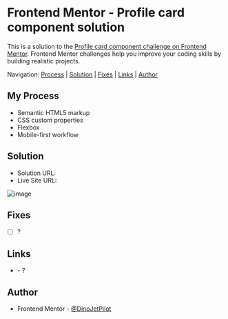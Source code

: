 # Frontend Mentor - Profile card component solution 

This is a solution to the [Profile card component challenge on Frontend Mentor](https://www.frontendmentor.io/challenges/profile-card-component-cfArpWshJ). Frontend Mentor challenges help you improve your coding skills by building realistic projects. 

Navigation: [Process](#process)  |  [Solution](#solution)  |  [Fixes](#fixes)  |  [Links](#links)  |  [Author](#author)
##

## My Process

- Semantic HTML5 markup
- CSS custom properties
- Flexbox
- Mobile-first workflow

## Solution

- Solution URL: []()
- Live Site URL: []()

![image]()

## Fixes

- [ ] ?


## Links

- []() - ?


## Author

- Frontend Mentor - [@DinoJetPilot](https://www.frontendmentor.io/profile/DinoJetPilot)